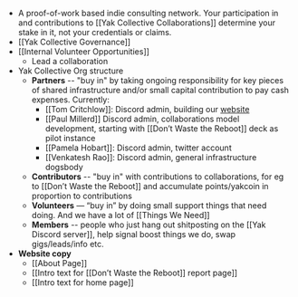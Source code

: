 - A proof-of-work based indie consulting network. Your participation in and contributions to [[Yak Collective Collaborations]] determine your stake in it, not your credentials or claims.
- [[Yak Collective Governance]]
- [[Internal Volunteer Opportunities]]
    - Lead a collaboration
- Yak Collective Org structure
    - **Partners** -- "buy in" by taking ongoing responsibility for key pieces of shared infrastructure and/or small capital contribution to pay cash expenses. Currently:
        - [[Tom Critchlow]]: Discord admin, building our [website](https://yakcollective.org)
        - [[Paul Millerd]] Discord admin, collaborations model development, starting with [[Don’t Waste the Reboot]] deck as pilot instance
        - [[Pamela Hobart]]: Discord admin, twitter account
        - [[Venkatesh Rao]]: Discord admin, general infrastructure dogsbody
    - **Contributors** -- "buy in" with contributions to collaborations, for eg to [[Don’t Waste the Reboot]] and accumulate points/yakcoin in proportion to contributions
    - **Volunteers** — “buy in” by doing small support things that need doing. And we have a lot of [[Things We Need]]
    - **Members** -- people who just hang out shitposting on the [[Yak Discord server]], help signal boost things we do, swap gigs/leads/info etc.
- **Website copy**
    - [[About Page]]
    - [[Intro text for [[Don’t Waste the Reboot]] report page]]
    - [[Intro text for home page]]
